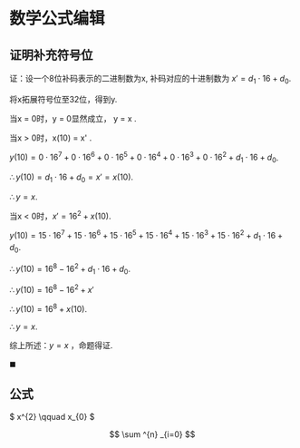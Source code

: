 # 数学公式编辑
## 证明补充符号位

证：设一个8位补码表示的二进制数为x, 补码对应的十进制数为 $x' = d_{1} \cdot 16 + d_{0}$. 

将x拓展符号位至32位，得到y. 

当x = 0时，y = 0显然成立， y = x . 

当x > 0时，x(10) = x' . 

$y(10) = 0 \cdot 16^{7} + 0 \cdot 16^{6} + 0 \cdot 16^{5} + 0 \cdot 16^{4} + 0 \cdot 16^{3} + 0 \cdot 16^{2} + d_{1} \cdot 16 + d_{0}$. 

$\therefore y(10) = d_{1} \cdot 16 + d_{0} = x' = x(10)$. 

$\therefore y = x$. 

当x < 0时，$x' = 16^{2} + x(10)$. 

$y(10) = 15 \cdot 16^{7} + 15 \cdot 16^{6} + 15 \cdot 16^{5} + 15 \cdot 16^{4} + 15 \cdot 16^{3} + 15 \cdot 16^{2} + d_{1} \cdot 16 + d_{0}$. 

$\therefore y(10) = 16^{8} - 16^{2} + d_{1} \cdot 16 + d_{0}$. 

$\therefore y(10) = 16^{8} - 16^{2} + x'$ 

$\therefore y(10) = 16^{8} + x(10)$. 

$\therefore y = x$. 

综上所述：$y = x$ ，命题得证. 

$\blacksquare$

## 公式

$ x^{2} \qquad x_{0} $

$$ \sum ^{n} _{i=0} $$
